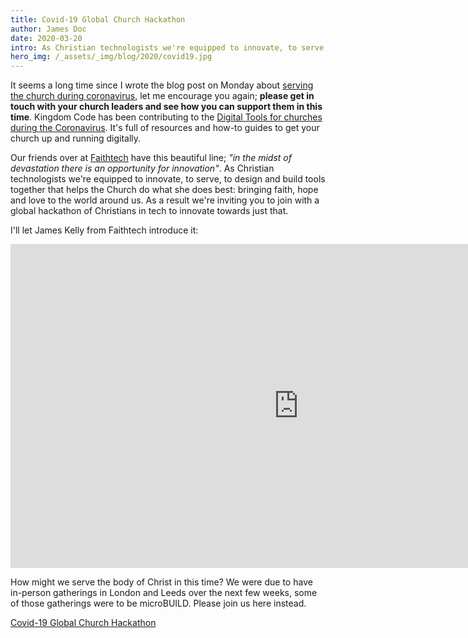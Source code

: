 ```yaml
---
title: Covid-19 Global Church Hackathon
author: James Doc
date: 2020-03-20
intro: As Christian technologists we're equipped to innovate, to serve, to design and build tools together that helps the Church do what she does best- bringing faith, hope and love to the world around us…
hero_img: /_assets/_img/blog/2020/covid19.jpg
---
```


It seems a long time since I wrote the blog post on Monday about [serving the church during coronavirus](/blog/2020/covid-and-the-church/), let me encourage you again; **please get in touch with your church leaders and see how you can support them in this time**. Kingdom Code has been contributing to the [Digital Tools for churches during the Coronavirus](https://covid.churcheshandbook.co.uk). It's full of resources and how-to guides to get your church up and running digitally.

Our friends over at [Faithtech](https://faithtech.com/) have this beautiful line; _"in the midst of devastation there is an opportunity for innovation"_. As Christian technologists we're equipped to innovate, to serve, to design and build tools together that helps the Church do what she does best: bringing faith, hope and love to the world around us. As a result we're inviting you to join with a global hackathon of Christians in tech to innovate towards just that.

I'll let James Kelly from Faithtech introduce it:

<div class="video-embed">
<iframe width="921" height="518" src="https://www.youtube.com/embed/4F9-3teNlAs" frameborder="0" allow="accelerometer; autoplay; encrypted-media; gyroscope; picture-in-picture" allowfullscreen></iframe>
</div>

How might we serve the body of Christ in this time? We were due to have in-person gatherings in London and Leeds over the next few weeks, some of those gatherings were to be microBUILD. Please join us here instead.

<a href="https://covidhack.devpost.com/" class="btn btn--orange btn--full-width">Covid-19 Global Church Hackathon</a>
